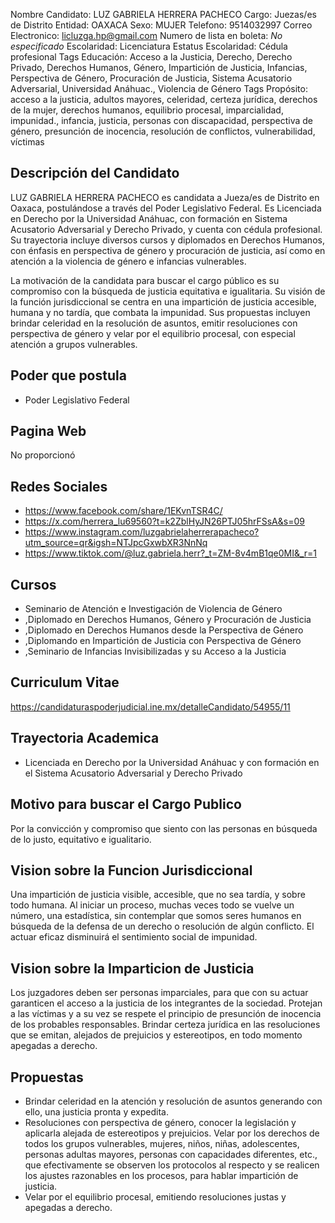 Nombre Candidato: LUZ GABRIELA HERRERA PACHECO
Cargo: Juezas/es de Distrito
Entidad: OAXACA
Sexo: MUJER
Telefono: 9514032997
Correo Electronico: licluzga.hp@gmail.com
Numero de lista en boleta: *No especificado*
Escolaridad: Licenciatura
Estatus Escolaridad: Cédula profesional
Tags Educación: Acceso a la Justicia, Derecho, Derecho Privado, Derechos Humanos, Género, Impartición de Justicia, Infancias, Perspectiva de Género, Procuración de Justicia, Sistema Acusatorio Adversarial, Universidad Anáhuac., Violencia de Género
Tags Propósito: acceso a la justicia, adultos mayores, celeridad, certeza jurídica, derechos de la mujer, derechos humanos, equilibrio procesal, imparcialidad, impunidad., infancia, justicia, personas con discapacidad, perspectiva de género, presunción de inocencia, resolución de conflictos, vulnerabilidad, víctimas


## Descripción del Candidato 

LUZ GABRIELA HERRERA PACHECO es candidata a Jueza/es de Distrito en Oaxaca, postulándose a través del Poder Legislativo Federal. Es Licenciada en Derecho por la Universidad Anáhuac, con formación en Sistema Acusatorio Adversarial y Derecho Privado, y cuenta con cédula profesional. Su trayectoria incluye diversos cursos y diplomados en Derechos Humanos, con énfasis en perspectiva de género y procuración de justicia, así como en atención a la violencia de género e infancias vulnerables.

La motivación de la candidata para buscar el cargo público es su compromiso con la búsqueda de justicia equitativa e igualitaria. Su visión de la función jurisdiccional se centra en una impartición de justicia accesible, humana y no tardía, que combata la impunidad. Sus propuestas incluyen brindar celeridad en la resolución de asuntos, emitir resoluciones con perspectiva de género y velar por el equilibrio procesal, con especial atención a grupos vulnerables.


## Poder que postula

- Poder Legislativo Federal


## Pagina Web

No proporcionó


## Redes Sociales

- https://www.facebook.com/share/1EKvnTSR4C/
- https://x.com/herrera_lu69560?t=k2ZblHyJN26PTJ05hrFSsA&s=09
- https://www.instagram.com/luzgabrielaherrerapacheco?utm_source=qr&igsh=NTJpcGxwbXR3NnNq
- https://www.tiktok.com/@luz.gabriela.herr?_t=ZM-8v4mB1qe0MI&_r=1


## Cursos

- Seminario de Atención e Investigación de Violencia de Género
- ,Diplomado en Derechos Humanos, Género y Procuración de Justicia
- ,Diplomado en Derechos Humanos desde la Perspectiva de Género
- ,Diplomando en Impartición de Justicia con Perspectiva de Género
- ,Seminario de Infancias Invisibilizadas y su Acceso a la Justicia


## Curriculum Vitae

https://candidaturaspoderjudicial.ine.mx/detalleCandidato/54955/11


## Trayectoria Academica

- Licenciada en Derecho por la Universidad Anáhuac y con formación en el Sistema Acusatorio Adversarial y Derecho Privado


## Motivo para buscar el Cargo Publico

Por la convicción y compromiso que siento con las personas en búsqueda de lo justo, equitativo e igualitario.


## Vision sobre la Funcion Jurisdiccional

Una impartición de justicia visible, accesible, que no sea tardía, y sobre todo humana. Al iniciar un proceso, muchas veces todo se vuelve un número, una estadística, sin contemplar que somos seres humanos en búsqueda de la defensa de un derecho o resolución de algún conflicto. El actuar eficaz disminuirá el sentimiento social de impunidad.


## Vision sobre la Imparticion de Justicia

Los juzgadores deben ser personas imparciales, para que con su actuar garanticen el acceso a la justicia de los integrantes de la sociedad. Protejan a las víctimas y a su vez se respete el principio de presunción de inocencia de los probables responsables. Brindar certeza jurídica en las resoluciones que se emitan, alejados de prejuicios y estereotipos, en todo momento apegadas a derecho.


## Propuestas

- Brindar celeridad en la atención y resolución de asuntos generando con ello, una justicia pronta y expedita.
- Resoluciones con perspectiva de género, conocer la legislación y aplicarla alejada de estereotipos y prejuicios. Velar por los derechos de todos los grupos vulnerables, mujeres, niños, niñas, adolescentes, personas adultas mayores, personas con capacidades diferentes, etc., que efectivamente se observen los protocolos al respecto y se realicen los ajustes razonables en los procesos, para hablar impartición de justicia.
- Velar por el equilibrio procesal, emitiendo resoluciones justas y apegadas a derecho.


